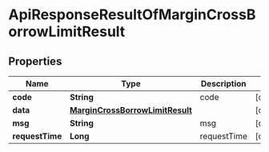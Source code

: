 

# ApiResponseResultOfMarginCrossBorrowLimitResult


## Properties

| Name | Type | Description | Notes |
|------------ | ------------- | ------------- | -------------|
|**code** | **String** | code |  [optional] |
|**data** | [**MarginCrossBorrowLimitResult**](MarginCrossBorrowLimitResult.md) |  |  [optional] |
|**msg** | **String** | msg |  [optional] |
|**requestTime** | **Long** | requestTime |  [optional] |



